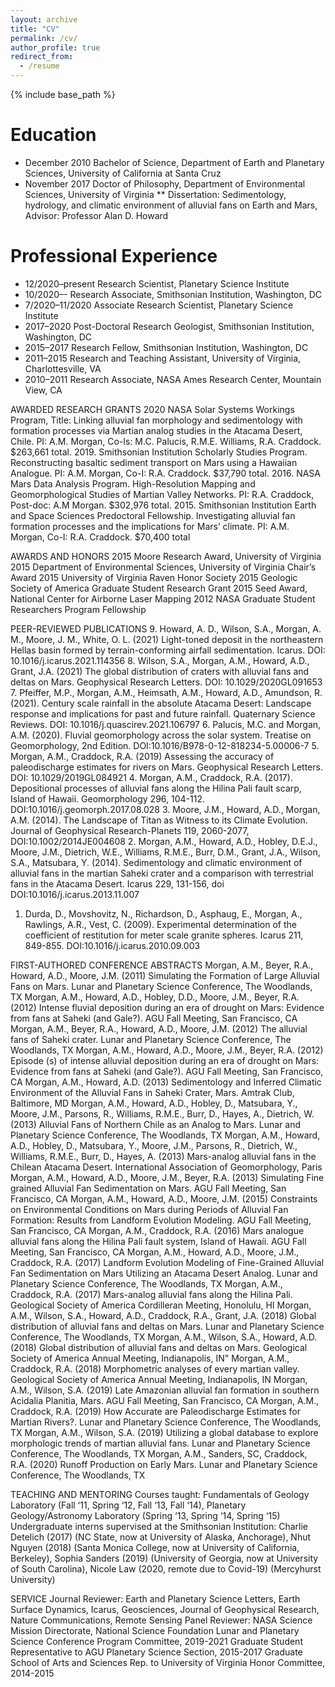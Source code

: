 ```yaml
---
layout: archive
title: "CV"
permalink: /cv/
author_profile: true
redirect_from:
  - /resume
---
```


{% include base_path %}

Education
======
* December 2010	Bachelor of Science, Department of Earth and Planetary Sciences, University of California at Santa Cruz
* November 2017	Doctor of Philosophy, Department of Environmental Sciences, University of Virginia
** Dissertation: Sedimentology, hydrology, and climatic environment of alluvial fans on Earth and Mars, Advisor: Professor Alan D. Howard

Professional Experience
======
* 12/2020–present	Research Scientist, Planetary Science Institute
* 10/2020–-	Research Associate, Smithsonian Institution, Washington, DC
* 7/2020–11/2020	Associate Research Scientist, Planetary Science Institute
* 2017–2020	Post-Doctoral Research Geologist, Smithsonian Institution, Washington, DC
* 2015–2017	Research Fellow, Smithsonian Institution, Washington, DC
* 2011–2015 	Research and Teaching Assistant, University of Virginia, Charlottesville, VA
* 2010–2011 	Research Associate, NASA Ames Research Center, Mountain View, CA

AWARDED RESEARCH GRANTS
2020 NASA Solar Systems Workings Program, Title: Linking alluvial fan morphology and sedimentology with formation processes via Martian analog studies in the Atacama Desert, Chile. PI: A.M. Morgan, Co-Is: M.C. Palucis, R.M.E. Williams, R.A. Craddock. $263,661 total.
2019. Smithsonian Institution Scholarly Studies Program. Reconstructing basaltic sediment transport on Mars using a Hawaiian Analogue. PI: A.M. Morgan, Co-I: R.A. Craddock. $37,790 total.
2016. NASA Mars Data Analysis Program. High-Resolution Mapping and Geomorphological Studies of Martian Valley Networks. PI: R.A. Craddock, Post-doc: A.M Morgan. $302,976 total.
2015. Smithsonian Institution Earth and Space Sciences Predoctoral Fellowship. Investigating alluvial fan formation processes and the implications for Mars’ climate. PI: A.M. Morgan, Co-I: R.A. Craddock. $70,400 total

AWARDS AND HONORS
2015	Moore Research Award, University of Virginia
2015	Department of Environmental Sciences, University of Virginia Chair’s Award
2015	University of Virginia Raven Honor Society
2015	Geologic Society of America Graduate Student Research Grant
2015	Seed Award, National Center for Airborne Laser Mapping
2012	NASA Graduate Student Researchers Program Fellowship

PEER-REVIEWED PUBLICATIONS
9. Howard, A. D., Wilson, S.A., Morgan, A. M., Moore, J. M., White, O. L. (2021) Light-toned deposit in the northeastern Hellas basin formed by terrain-conforming airfall sedimentation. Icarus. DOI: 10.1016/j.icarus.2021.114356
8. Wilson, S.A., Morgan, A.M., Howard, A.D., Grant, J.A. (2021) The global distribution of craters with alluvial fans and deltas on Mars. Geophysical Research Letters. DOI: 10.1029/2020GL091653
7. Pfeiffer, M.P., Morgan, A.M., Heimsath, A.M., Howard, A.D., Amundson, R. (2021). Century scale rainfall in the absolute Atacama Desert: Landscape response and implications for past and future rainfall. Quaternary Science Reviews. DOI: 10.1016/j.quascirev.2021.106797
6. Palucis, M.C. and Morgan, A.M. (2020). Fluvial geomorphology across the solar system. Treatise on Geomorphology, 2nd Edition. DOI:10.1016/B978-0-12-818234-5.00006-7
5. Morgan, A.M., Craddock, R.A. (2019) Assessing the accuracy of paleodischarge estimates for rivers on Mars. Geophysical Research Letters. DOI: 10.1029/2019GL084921
4. Morgan, A.M., Craddock, R.A. (2017). Depositional processes of alluvial fans along the Hilina Pali fault scarp, Island of Hawaii. Geomorphology 296, 104-112. DOI:10.1016/j.geomorph.2017.08.028
3. Moore, J.M., Howard, A.D., Morgan, A.M. (2014). The Landscape of Titan as Witness to its Climate Evolution. Journal of Geophysical Research-Planets 119, 2060-2077, DOI:10.1002/2014JE004608
2. Morgan, A.M., Howard, A.D., Hobley, D.E.J., Moore, J.M., Dietrich, W.E., Williams, R.M.E., Burr, D.M., Grant, J.A., Wilson, S.A., Matsubara, Y. (2014). Sedimentology and climatic environment of alluvial fans in the martian Saheki crater and a comparison with terrestrial fans in the Atacama Desert. Icarus 229, 131-156, doi DOI:10.1016/j.icarus.2013.11.007
1. Durda, D., Movshovitz, N., Richardson, D., Asphaug, E., Morgan, A., Rawlings, A.R., Vest, C. (2009). Experimental determination of the coefficient of restitution for meter scale granite spheres. Icarus 211, 849-855. DOI:10.1016/j.icarus.2010.09.003

FIRST-AUTHORED CONFERENCE ABSTRACTS
Morgan, A.M., Beyer, R.A., Howard, A.D., Moore, J.M. (2011) Simulating the Formation of Large Alluvial Fans on Mars. Lunar and Planetary Science Conference, The Woodlands, TX
Morgan, A.M., Howard, A.D., Hobley, D.D., Moore, J.M., Beyer, R.A. (2012) Intense fluvial deposition during an era of drought on Mars: Evidence from fans at Saheki (and Gale?). AGU Fall Meeting, San Francisco, CA
Morgan, A.M., Beyer, R.A., Howard, A.D., Moore, J.M. (2012) The alluvial fans of Saheki crater. Lunar and Planetary Science Conference, The Woodlands, TX
Morgan, A.M., Howard, A.D., Moore, J.M., Beyer, R.A. (2012) Episode (s) of intense alluvial deposition during an era of drought on Mars: Evidence from fans at Saheki (and Gale?). AGU Fall Meeting, San Francisco, CA
Morgan, A.M., Howard, A.D. (2013) Sedimentology and Inferred Climatic Environment of the Alluvial Fans in Saheki Crater, Mars. Amtrak Club, Baltimore, MD
Morgan, A.M., Howard, A.D., Hobley, D., Matsubara, Y., Moore, J.M., Parsons, R., Williams, R.M.E., Burr, D., Hayes, A., Dietrich, W. (2013) Alluvial Fans of Northern Chile as an Analog to Mars. Lunar and Planetary Science Conference, The Woodlands, TX
Morgan, A.M., Howard, A.D., Hobley, D., Matsubara, Y., Moore, J.M., Parsons, R., Dietrich, W., Williams, R.M.E., Burr, D., Hayes, A. (2013) Mars-analog alluvial fans in the Chilean Atacama Desert. International Association of Geomorphology, Paris
Morgan, A.M., Howard, A.D., Moore, J.M., Beyer, R.A. (2013) Simulating Fine grained Alluvial Fan Sedimentation on Mars. AGU Fall Meeting, San Francisco, CA
Morgan, A.M., Howard, A.D., Moore, J.M. (2015) Constraints on Environmental Conditions on Mars during Periods of Alluvial Fan Formation: Results from Landform Evolution Modeling. AGU Fall Meeting, San Francisco, CA
Morgan, A.M., Craddock, R.A. (2016) Mars analogue alluvial fans along the Hilina Pali fault system, Island of Hawaíi. AGU Fall Meeting, San Francisco, CA
Morgan, A.M., Howard, A.D., Moore, J.M., Craddock, R.A. (2017) Landform Evolution Modeling of Fine-Grained Alluvial Fan Sedimentation on Mars Utilizing an Atacama Desert Analog. Lunar and Planetary Science Conference, The Woodlands, TX
Morgan, A.M., Craddock, R.A. (2017) Mars-analog alluvial fans along the Hilina Pali. Geological Society of America Cordilleran Meeting, Honolulu, HI
Morgan, A.M., Wilson, S.A., Howard, A.D., Craddock, R.A., Grant, J.A. (2018) Global distribution of alluvial fans and deltas on Mars. Lunar and Planetary Science Conference, The Woodlands, TX
Morgan, A.M., Wilson, S.A., Howard, A.D. (2018) Global distribution of alluvial fans and deltas on Mars. Geological Society of America Annual Meeting, Indianapolis, IN"
Morgan, A.M., Craddock, R.A. (2018) Morphometric analyses of every martian valley. Geological Society of America Annual Meeting, Indianapolis, IN
Morgan, A.M., Wilson, S.A. (2019) Late Amazonian alluvial fan formation in southern Acidalia Planitia, Mars. AGU Fall Meeting, San Francisco, CA
Morgan, A.M., Craddock, R.A. (2019) How Accurate are Paleodischarge Estimates for Martian Rivers?. Lunar and Planetary Science Conference, The Woodlands, TX
Morgan, A.M., Wilson, S.A. (2019) Utilizing a global database to explore morphologic trends of martian alluvial fans. Lunar and Planetary Science Conference, The Woodlands, TX
Morgan, A.M., Sanders, SC, Craddock, R.A. (2020) Runoff Production on Early Mars. Lunar and Planetary Science Conference, The Woodlands, TX

TEACHING AND MENTORING
Courses taught: Fundamentals of Geology Laboratory (Fall ‘11, Spring ‘12, Fall ‘13, Fall ‘14), Planetary Geology/Astronomy Laboratory (Spring ‘13, Spring ‘14, Spring ‘15)
Undergraduate interns supervised at the Smithsonian Institution: Charlie Detelich (2017) (NC State, now at University of Alaska, Anchorage), Nhut Nguyen (2018) (Santa Monica College, now at University of California, Berkeley), Sophia Sanders (2019) (University of Georgia, now at University of South Carolina), Nicole Law (2020, remote due to Covid-19) (Mercyhurst University)

SERVICE
Journal Reviewer: Earth and Planetary Science Letters, Earth Surface Dynamics, Icarus, Geosciences, Journal of Geophysical Research, Nature Communications, Remote Sensing
Panel Reviewer: NASA Science Mission Directorate, National Science Foundation
Lunar and Planetary Science Conference Program Committee, 2019-2021
Graduate Student Representative to AGU Planetary Science Section, 2015-2017
Graduate School of Arts and Sciences Rep. to University of Virginia Honor Committee, 2014-2015

